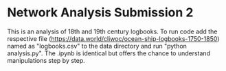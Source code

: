 # Network Analysis Submission 2
This is an analysis of 18th and 19th century logbooks. To run code add the respective file (https://data.world/cliwoc/ocean-ship-logbooks-1750-1850) named as "logbooks.csv" to the data directory and run "python analysis.py".
The .ipynb is identical but offers the chance to understand manipulations step by step. 

